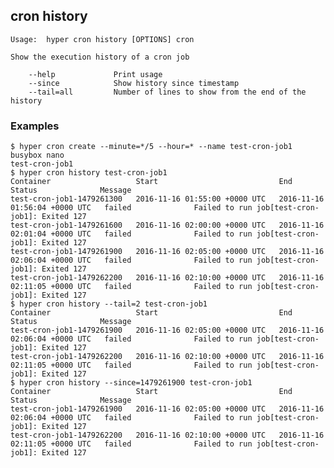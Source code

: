 ## cron history

	Usage:	hyper cron history [OPTIONS] cron

	Show the execution history of a cron job

		--help             Print usage
		--since            Show history since timestamp
		--tail=all         Number of lines to show from the end of the history


### Examples

	$ hyper cron create --minute=*/5 --hour=* --name test-cron-job1 busybox nano
	test-cron-job1
	$ hyper cron history test-cron-job1
	Container                   Start                           End                             Status              Message
	test-cron-job1-1479261300   2016-11-16 01:55:00 +0000 UTC   2016-11-16 01:56:04 +0000 UTC   failed              Failed to run job[test-cron-job1]: Exited 127
	test-cron-job1-1479261600   2016-11-16 02:00:00 +0000 UTC   2016-11-16 02:01:04 +0000 UTC   failed              Failed to run job[test-cron-job1]: Exited 127
	test-cron-job1-1479261900   2016-11-16 02:05:00 +0000 UTC   2016-11-16 02:06:04 +0000 UTC   failed              Failed to run job[test-cron-job1]: Exited 127
	test-cron-job1-1479262200   2016-11-16 02:10:00 +0000 UTC   2016-11-16 02:11:05 +0000 UTC   failed              Failed to run job[test-cron-job1]: Exited 127
	$ hyper cron history --tail=2 test-cron-job1
	Container                   Start                           End                             Status              Message
	test-cron-job1-1479261900   2016-11-16 02:05:00 +0000 UTC   2016-11-16 02:06:04 +0000 UTC   failed              Failed to run job[test-cron-job1]: Exited 127
	test-cron-job1-1479262200   2016-11-16 02:10:00 +0000 UTC   2016-11-16 02:11:05 +0000 UTC   failed              Failed to run job[test-cron-job1]: Exited 127
	$ hyper cron history --since=1479261900 test-cron-job1
	Container                   Start                           End                             Status              Message
	test-cron-job1-1479261900   2016-11-16 02:05:00 +0000 UTC   2016-11-16 02:06:04 +0000 UTC   failed              Failed to run job[test-cron-job1]: Exited 127
	test-cron-job1-1479262200   2016-11-16 02:10:00 +0000 UTC   2016-11-16 02:11:05 +0000 UTC   failed              Failed to run job[test-cron-job1]: Exited 127
